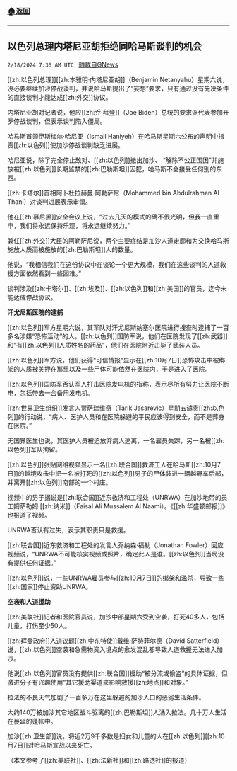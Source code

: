 ###  [:house:返回](README.md)
---


## 以色列总理内塔尼亚胡拒绝同哈马斯谈判的机会
`2/18/2024 7:36 AM UTC ` [轉載自GNews](https://gnews.org/articles/2319496)

[[zh:以色列总理]][[zh:本雅明·内塔尼亚胡]]（Benjamin Netanyahu）星期六说，没必要继续加沙停战谈判，并说哈马斯提出了“妄想”要求，只有通过没有先决条件的直接谈判才能达成[[zh:外交]]协议。

内塔尼亚胡对记者说，他应[[zh:乔·拜登]]（Joe Biden）总统的要求派代表参加开罗停战谈判，但表示谈判陷入僵局。

哈马斯首领伊斯梅尔·哈尼亚（Ismail Haniyeh）在哈马斯星期六公布的声明中指责[[zh:以色列]]使加沙停战谈判缺乏进展。

哈尼亚说，除了完全停止敌对、[[zh:以色列]]撤出加沙、 “解除不公正围困”并施放被[[zh:以色列]]长期监禁的[[zh:巴勒斯坦]]囚犯，哈马斯不会接受任何别的东西。

[[zh:卡塔尔]]首相阿卜杜拉赫曼·阿勒萨尼（Mohammed bin Abdulrahman Al Thani）对谈判进展表示审慎。

他在[[zh:慕尼黑]]安全会议上说，“过去几天的模式的确不很光明，但我一直重申，我们将永远保持乐观，将永远继续努力。”

兼任[[zh:外交]]大臣的阿勒萨尼说，两个主要症结是加沙人道走廊和为交换哈马斯施放人质而被施放的[[zh:巴勒斯坦]]人的数量。

他说，“我相信我们在这份协议中在谈论一个更大规模，我们在这些谈判的人道救援方面依然看到一些困难。”

谈判涉及[[zh:卡塔尔]]、[[zh:埃及]]、[[zh:以色列]]和[[zh:美国]]的官员，迄今未能达成停战协议。

**汗尤尼斯医院的逮捕**

[[zh:以色列]]军方星期六说，其军队对汗尤尼斯纳塞尔医院进行搜查时逮捕了一百多名涉嫌“恐怖活动”的人。[[zh:以色列]]国防军说，他们在医院发现了[[zh:武器]]和“有[[zh:以色列]]人质姓名的药品”，他们在医院附近击毙了武装人员。

[[zh:以色列]]军方说，他们获得“可信情报“显示在[[zh:10月7日]]恐怖攻击中被绑架的人质被关押在那里以及一些尸体可能依然在医院内，于是进入了医院。

[[zh:以色列]]国防军否认军人打击医院发电机的指称，表示尽所有努力让医院不断电，包括带去一台备用发电机。

[[zh:世界卫生组织]]发言人贾萨瑞维奇（Tarik Jasarevic）星期五谴责[[zh:以色列]]的行动说，“病人、医护人员和在医院躲避的平民应该得到安全，而不是葬身在医院。”

无国界医生也说，其医护人员被迫放弃病人逃离，一名雇员失踪，另一名被[[zh:以色列]]军队拘留。

[[zh:以色列]]张贴网络视频显示一名[[zh:联合国]]救济工人在哈马斯[[zh:10月7日]]的越境攻击中把一名被打死的[[zh:以色列]]男子的尸体装进一辆越野车后部，并离开[[zh:以色列]]南部的一个村庄。

视频中的男子据说是[[zh:联合国]]近东救济和工程处（UNRWA）在加沙地带的员工姆萨勒姆·[[zh:纳米]]（Faisal Ali Mussalem Al Naami）。《[[zh:华盛顿邮报]]》也报道了视频。

UNRWA否认有过失，表示其职责只是救援。

[[zh:联合国]]近东救济和工程处的发言人乔纳森·福勒（Jonathan Fowler）回应视频说，“UNRWA不可能核实视频或照片，确定此人是谁。[[zh:以色列]]当局没有提供任何证据。”

[[zh:以色列]]说，一些UNRWA雇员参与[[zh:10月7日]]的绑架和滥杀，导致一些[[zh:国家]]停止资助UNRWA。

**空袭和人道援助**

[[zh:美联社]]记者和医院官员说，加沙中部星期六受到空袭，打死40多人，包括儿童，打伤至少50人。

[[zh:拜登政府]]人道议题[[zh:中东特使]]戴维·萨特菲尔德（David Satterfield）说，[[zh:以色列]]空袭和急需物资入境点的愈发混乱都导致人道救援无法进入加沙。

他说[[zh:以色列]]官员没有提供[[zh:联合国]]援助“被分流或偷盗”的具体证据，但激进分子有兴趣使用“其它援助渠道来影响救援[[zh:地点]]和对象。”

拉法的不良天气加剧了一百多万在这里躲避的加沙人口的恶劣生活条件。

大约140万被加沙其它地区战斗驱离的[[zh:巴勒斯坦]]人涌入拉法。几十万人生活在蔓延的蓬帐中。

加沙[[zh:卫生部]]说，将近2万9千多数是妇女和儿童的人在[[zh:以色列]][[zh:10月7日]]对哈马斯宣战以来死亡。

（本文参考了[[zh:美联社]]、[[zh:法新社]]和[[zh:路透社]]的报道）
